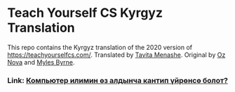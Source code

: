 # Teach Yourself CS Kyrgyz Translation

This repo contains the Kyrgyz translation of the 2020 version of https://teachyourselfcs.com/. Translated by [Tavita Menashe](https://github.com/tavigul). Original by [Oz Nova](https://twitter.com/oznova_) and [Myles Byrne](https://twitter.com/quackingduck).


### Link: [Компьютер илимин өз алдынча кантип үйрөнсө болот?](https://github.com/tavigul/teachyourselfCS-KG/blob/af334e949f58bd9259e51fa61c50102dc2be9050/Teach_yourself_cs-2020-KG.md)

